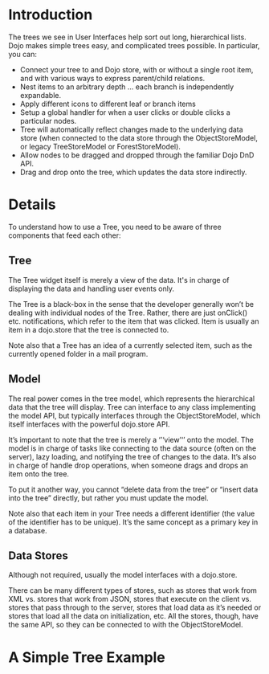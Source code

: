 # Introduction #

The trees we see in User Interfaces help sort out long, hierarchical lists. Dojo makes simple trees easy, and complicated trees possible. In particular, you can:

  * Connect your tree to and Dojo store, with or without a single root item, and with various ways to express parent/child relations.
  * Nest items to an arbitrary depth ... each branch is independently expandable.
  * Apply different icons to different leaf or branch items
  * Setup a global handler for when a user clicks or double clicks a particular nodes.
  * Tree will automatically reflect changes made to the underlying data store (when connected to the data store through the ObjectStoreModel, or legacy TreeStoreModel or ForestStoreModel).
  * Allow nodes to be dragged and dropped through the familiar Dojo DnD API.
  * Drag and drop onto the tree, which updates the data store indirectly.

# Details #

To understand how to use a Tree, you need to be aware of three components that feed each other:

## Tree ##

The Tree widget itself is merely a view of the data. It's in charge of displaying the data and handling user events only.

The Tree is a black-box in the sense that the developer generally won’t be dealing with individual nodes of the Tree. Rather, there are just onClick() etc. notifications, which refer to the item that was clicked. Item is usually an item in a dojo.store that the tree is connected to.

Note also that a Tree has an idea of a currently selected item, such as the currently opened folder in a mail program.

## Model ##

The real power comes in the tree model, which represents the hierarchical data that the tree will display. Tree can interface to any class implementing the model API, but typically interfaces through the ObjectStoreModel, which itself interfaces with the powerful dojo.store API.

It’s important to note that the tree is merely a ‘’‘view’‘’ onto the model. The model is in charge of tasks like connecting to the data source (often on the server), lazy loading, and notifying the tree of changes to the data. It’s also in charge of handle drop operations, when someone drags and drops an item onto the tree.

To put it another way, you cannot “delete data from the tree” or “insert data into the tree” directly, but rather you must update the model.

Note also that each item in your Tree needs a different identifier (the value of the identifier has to be unique). It’s the same concept as a primary key in a database.

## Data Stores ##

Although not required, usually the model interfaces with a dojo.store.

There can be many different types of stores, such as stores that work from XML vs. stores that work from JSON, stores that execute on the client vs. stores that pass through to the server, stores that load data as it’s needed or stores that load all the data on initialization, etc. All the stores, though, have the same API, so they can be connected to with the ObjectStoreModel.

# A Simple Tree Example #
